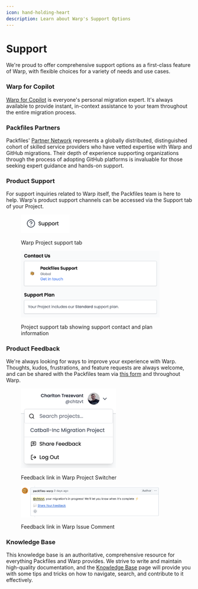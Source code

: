 ```yaml
---
icon: hand-holding-heart
description: Learn about Warp's Support Options
---
```


# Support

We're proud to offer comprehensive support options as a first-class feature of Warp, with flexible choices for a variety of needs and use cases.&#x20;

### Warp for Copilot

[Warp for Copilot](copilot-chat.md) is everyone's personal migration expert. It's always available to provide instant, in-context assistance to your team throughout the entire migration process.

### Packfiles Partners

Packfiles' [Partner Network](partners.md) represents a globally distributed, distinguished cohort of skilled service providers who have vetted expertise with Warp and GitHub migrations. Their depth of experience supporting organizations through the process of adopting GitHub platforms is invaluable for those seeking expert guidance and hands-on support.

### Product Support

For support inquiries related to Warp itself, the Packfiles team is here to help. Warp's product support channels can be accessed via the Support tab of your Project.

<figure><img src="../../.gitbook/assets/image.png" alt="" width="132"><figcaption><p>Warp Project support tab</p></figcaption></figure>

<figure><img src="../../.gitbook/assets/image (3).png" alt="" width="375"><figcaption><p>Project support tab showing support contact and plan information</p></figcaption></figure>

### Product Feedback

We're always looking for ways to improve your experience with Warp. Thoughts, kudos, frustrations, and feature requests are always welcome, and can be shared with the Packfiles team via [this form](https://pack.fm/warp/feedback) and throughout Warp.

<figure><img src="../../.gitbook/assets/image (1).png" alt="" width="257"><figcaption><p>Feedback link in Warp Project Switcher</p></figcaption></figure>

<figure><img src="../../.gitbook/assets/image (2).png" alt="" width="375"><figcaption><p>Feedback link in Warp Issue Comment</p></figcaption></figure>

### Knowledge Base

This knowledge base is an authoritative, comprehensive resource for everything Packfiles and Warp provides. We strive to write and maintain high-quality documentation, and the [Knowledge Base](./#knowledge-base) page will provide you with some tips and tricks on how to navigate, search, and contribute to it effectively.&#x20;
